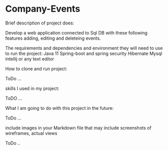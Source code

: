 # Company-Events

Brief description of  project does:

Develop a web application connected to Sql DB with these following features adding, editing and deleteing events. 

The requirements and dependencies and environment they will need to use to run the project:
Java 11
Spring-boot and spring security 
Hibernate
Mysql
intellij or any text editor 

How to clone and run project:
 
ToDo ...

skills I used in my project:
 
 ToDO ...
 
 What I am going to do with this project in the future:
 
 ToDo ...
 
 include images in your Markdown file that may include screenshots of wireframes, actual views
 
 ToDo .. 
